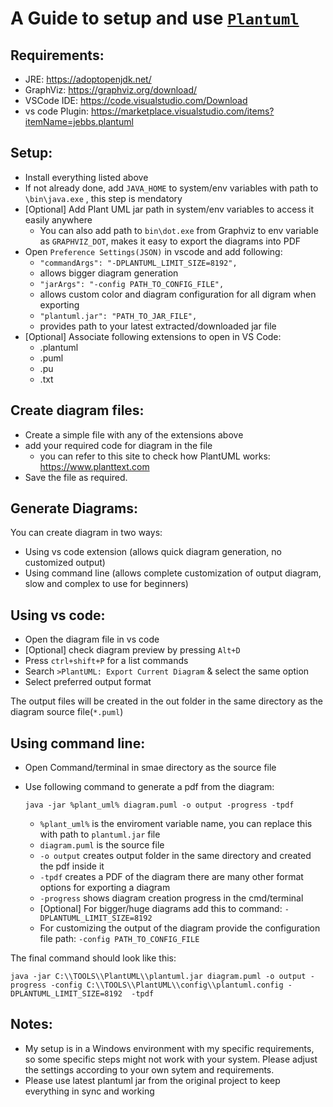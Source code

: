 # A Guide to setup and use [`Plantuml`](https://plantuml.com )


## Requirements:
 - JRE: https://adoptopenjdk.net/
 - GraphViz: https://graphviz.org/download/
 - VSCode IDE: https://code.visualstudio.com/Download
 - vs code Plugin: https://marketplace.visualstudio.com/items?itemName=jebbs.plantuml


## Setup:
 - Install everything listed above
 - If not already done, add `JAVA_HOME` to system/env variables with path to `\bin\java.exe` , this step is mendatory
 - [Optional] Add Plant UML jar path in system/env variables to access it easily anywhere
    - You can also add path to `bin\dot.exe` from Graphviz to env variable as `GRAPHVIZ_DOT`, makes it easy to export the diagrams into PDF
 - Open `Preference Settings(JSON)` in vscode and add following:
    - `"commandArgs": "-DPLANTUML_LIMIT_SIZE=8192", `
     - allows bigger diagram generation
    - `"jarArgs": "-config PATH_TO_CONFIG_FILE",`
     - allows custom color and diagram configuration for all digram when exporting
    - `"plantuml.jar": "PATH_TO_JAR_FILE",`
     - provides path to your latest extracted/downloaded jar file
 - [Optional] Associate following extensions to open in VS Code:
   - .plantuml
   - .puml
   - .pu
   - .txt


## Create diagram files:
 - Create a simple file with any of the extensions above
 - add your required code for diagram in the file 
   - you can refer to this site to check how PlantUML works: https://www.planttext.com
 - Save the file as required.

## Generate Diagrams: 
You can create diagram in two ways:
 - Using vs code extension (allows quick diagram generation, no customized output)
 - Using command line (allows complete customization of output diagram, slow and complex to use for beginners)

## Using vs code:
 - Open the diagram file in vs code
 - [Optional] check diagram preview by pressing `Alt+D`
 - Press `ctrl+shift+P`  for a list commands 
 - Search `>PlantUML: Export Current Diagram` & select the same option
 - Select preferred output format

The output files will be created in the out  folder in the same directory as the diagram source file(`*.puml`)

## Using command line:
 - Open Command/terminal in smae directory as the source file
 - Use following command to generate a pdf from the diagram:
   
   `java -jar %plant_uml% diagram.puml -o output -progress -tpdf`
   - `%plant_uml%` is the enviroment variable name, you can replace this with path to `plantuml.jar` file
   - `diagram.puml` is the source file
   - `-o output`  creates output folder in the same directory and created the pdf inside it
   - `-tpdf` creates a PDF of the diagram there are many other format options for exporting a diagram
   - `-progress`  shows diagram creation progress in the cmd/terminal
   - [Optional] For bigger/huge diagrams add this to command: `-DPLANTUML_LIMIT_SIZE=8192`
   - For customizing the output of the diagram provide the configuration file path: `-config PATH_TO_CONFIG_FILE`

The final command should look like this:

`java -jar C:\\TOOLS\\PlantUML\\plantuml.jar diagram.puml -o output -progress -config C:\\TOOLS\\PlantUML\\config\\plantuml.config -DPLANTUML_LIMIT_SIZE=8192  -tpdf`


## Notes:
 - My setup is in a Windows environment with my specific requirements, so some specific steps might not work with your system. Please adjust the settings according to your own sytem and requirements.
  - Please use latest plantuml jar from the original project to keep everything in sync and working
